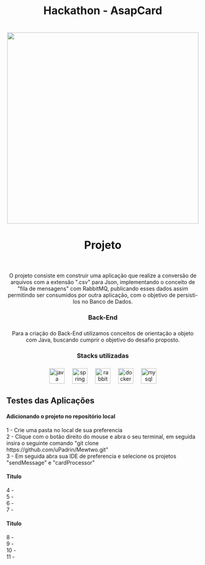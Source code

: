 <h1 align="center">Hackathon - AsapCard</h1>

###

<br clear="both">

<div align="center">
  <img height="500" src="https://ik.imagekit.io/padrin/Design%20sem%20nome%20(2).png?updatedAt=1707082836873"  />
</div>

###

<h1 align="center">Projeto</h1>

###

<br clear="both">

<p align="center">O projeto consiste em construir uma aplicação que realize a conversão de arquivos com a extensão ".csv" para Json, implementando o conceito de "fila de mensagens" com RabbitMQ, publicando esses dados assim permitindo ser consumidos por outra aplicação, com o objetivo de persisti-los no Banco de Dados.</p>

###

<h3 align="center">Back-End</h3>

###

<p align="center">Para a criação do Back-End utilizamos conceitos de orientação a objeto com Java, buscando cumprir o objetivo do desafio proposto.</p>

###

<h3 align="center">Stacks utilizadas</h3>

###

<div align="center">
  <img src="https://cdn.jsdelivr.net/gh/devicons/devicon/icons/java/java-original.svg" height="40" alt="java logo"  />
  <img width="12" />
  <img src="https://cdn.jsdelivr.net/gh/devicons/devicon/icons/spring/spring-original.svg" height="40" alt="spring logo"  />
  <img width="12" />
  <img src="https://cdn.simpleicons.org/rabbitmq/FF6600" height="40" alt="rabbitmq logo"  />
  <img width="12" />
  <img src="https://cdn.jsdelivr.net/gh/devicons/devicon/icons/docker/docker-original.svg" height="40" alt="docker logo"  />
  <img width="12" />
  <img src="https://cdn.jsdelivr.net/gh/devicons/devicon/icons/mysql/mysql-original.svg" height="40" alt="mysql logo"  />
</div>


<h2 align="left"></h2>
<h2 align="left">Testes das Aplicações</h2>
<h4 align="left">Adicionando o projeto no repositório local</h4>
<p align="left">
  1 - Crie uma pasta no local de sua preferencia
  <br>
  2 - Clique com o botão direito do mouse e abra o seu terminal, em seguida insira o seguinte comando  "git clone https://github.com/uPadrin/Mewtwo.git"
  <br>
  3 - Em seguida abra sua IDE de preferencia e selecione os projetos "sendMessage" e "cardProcessor"
</p>


<h4 align="left">Titulo</h4>
<p align="left">
  4 - 
  <br>
  5 - 
  <br>
  6 - 
  <br>
  7 - 
</p>

<h4 align="left">Titulo</h4>
<p align="left">
  8 - 
  <br>
  9 - 
  <br>
  10 - 
  <br>
  11 -
</p>

